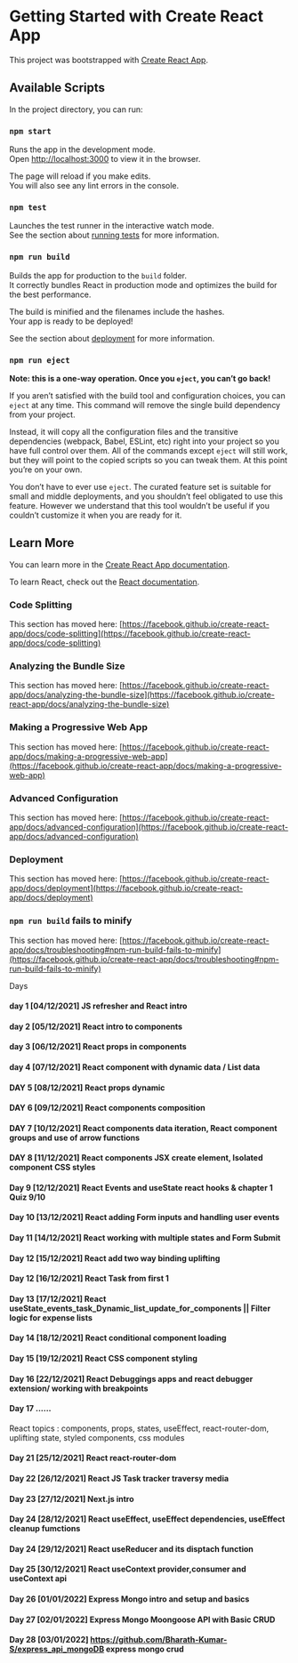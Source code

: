 # Getting Started with Create React App

This project was bootstrapped with [Create React App](https://github.com/facebook/create-react-app).

## Available Scripts 

In the project directory, you can run:

### `npm start`

Runs the app in the development mode.\
Open [http://localhost:3000](http://localhost:3000) to view it in the browser.

The page will reload if you make edits.\
You will also see any lint errors in the console.

### `npm test`

Launches the test runner in the interactive watch mode.\
See the section about [running tests](https://facebook.github.io/create-react-app/docs/running-tests) for more information.

### `npm run build`

Builds the app for production to the `build` folder.\
It correctly bundles React in production mode and optimizes the build for the best performance.

The build is minified and the filenames include the hashes.\
Your app is ready to be deployed!

See the section about [deployment](https://facebook.github.io/create-react-app/docs/deployment) for more information.

### `npm run eject`

**Note: this is a one-way operation. Once you `eject`, you can’t go back!**

If you aren’t satisfied with the build tool and configuration choices, you can `eject` at any time. This command will remove the single build dependency from your project.

Instead, it will copy all the configuration files and the transitive dependencies (webpack, Babel, ESLint, etc) right into your project so you have full control over them. All of the commands except `eject` will still work, but they will point to the copied scripts so you can tweak them. At this point you’re on your own.

You don’t have to ever use `eject`. The curated feature set is suitable for small and middle deployments, and you shouldn’t feel obligated to use this feature. However we understand that this tool wouldn’t be useful if you couldn’t customize it when you are ready for it.

## Learn More

You can learn more in the [Create React App documentation](https://facebook.github.io/create-react-app/docs/getting-started).

To learn React, check out the [React documentation](https://reactjs.org/).

### Code Splitting

This section has moved here: [https://facebook.github.io/create-react-app/docs/code-splitting](https://facebook.github.io/create-react-app/docs/code-splitting)

### Analyzing the Bundle Size

This section has moved here: [https://facebook.github.io/create-react-app/docs/analyzing-the-bundle-size](https://facebook.github.io/create-react-app/docs/analyzing-the-bundle-size)

### Making a Progressive Web App

This section has moved here: [https://facebook.github.io/create-react-app/docs/making-a-progressive-web-app](https://facebook.github.io/create-react-app/docs/making-a-progressive-web-app)

### Advanced Configuration

This section has moved here: [https://facebook.github.io/create-react-app/docs/advanced-configuration](https://facebook.github.io/create-react-app/docs/advanced-configuration)

### Deployment

This section has moved here: [https://facebook.github.io/create-react-app/docs/deployment](https://facebook.github.io/create-react-app/docs/deployment)

### `npm run build` fails to minify

This section has moved here: [https://facebook.github.io/create-react-app/docs/troubleshooting#npm-run-build-fails-to-minify](https://facebook.github.io/create-react-app/docs/troubleshooting#npm-run-build-fails-to-minify)


Days
#### day 1 [04/12/2021] JS refresher and React intro
#### day 2 [05/12/2021] React intro to components
#### day 3 [06/12/2021] React props in components
#### day 4 [07/12/2021] React component with dynamic data / List data
#### DAY 5 [08/12/2021] React props dynamic
#### DAY 6 [09/12/2021] React components composition
#### DAY 7 [10/12/2021] React components data iteration, React component groups and use of arrow functions
#### DAY 8 [11/12/2021] React components JSX create element, Isolated component CSS styles
#### Day 9 [12/12/2021] React Events and useState react hooks & chapter 1 Quiz 9/10 
#### Day 10 [13/12/2021] React adding Form inputs and handling user events
#### Day 11 [14/12/2021] React working with multiple states and Form Submit
#### Day 12 [15/12/2021] React add two way binding uplifting
#### Day 12 [16/12/2021] React Task from first 1
#### Day 13 [17/12/2021] React useState_events_task_Dynamic_list_update_for_components || Filter logic for expense lists
#### Day 14 [18/12/2021] React conditional component loading
#### Day 15 [19/12/2021] React CSS component styling 
#### Day 16 [22/12/2021] React Debuggings apps and react debugger extension/ working with breakpoints
#### Day 17 ......


React topics : components, props, states, useEffect, react-router-dom, uplifting state, styled components, css modules
#### Day 21 [25/12/2021] React  react-router-dom
#### Day 22 [26/12/2021] React JS Task tracker traversy media
#### Day 23 [27/12/2021] Next.js intro
#### Day 24 [28/12/2021] React useEffect, useEffect dependencies, useEffect cleanup fumctions
#### Day 24 [29/12/2021] React useReducer and its disptach function 
#### Day 25 [30/12/2021] React useContext provider,consumer and useContext api


#### Day 26 [01/01/2022] Express Mongo intro and setup and basics 
#### Day 27 [02/01/2022] Express Mongo Moongoose API with Basic CRUD
#### Day 28 [03/01/2022] https://github.com/Bharath-Kumar-S/express_api_mongoDB express mongo crud

